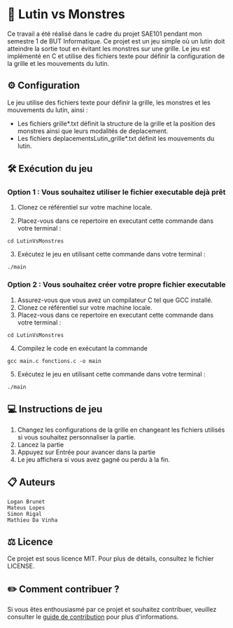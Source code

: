 # 👹 Lutin vs Monstres

Ce travail a été réalisé dans le cadre du projet SAE101 pendant mon semestre 1 de BUT Informatique. Ce projet est un jeu simple où un lutin doit atteindre la sortie tout en évitant les monstres sur une grille. Le jeu est implémenté en C et utilise des fichiers texte pour définir la configuration de la grille et les mouvements du lutin.

## ⚙️ Configuration

Le jeu utilise des fichiers texte pour définir la grille, les monstres et les mouvements du lutin, ainsi :

- Les fichiers grille*.txt définit la structure de la grille et la position des monstres ainsi que leurs modalités de deplacement.
- Les fichiers deplacementsLutin_grille*.txt définit les mouvements du lutin.

## 🛠️ Exécution du jeu

### Option 1 : Vous souhaitez utiliser le fichier executable dejà prêt

1. Clonez ce référentiel sur votre machine locale.

2. Placez-vous dans ce repertoire en executant cette commande dans votre terminal :

```shell
cd LutinVsMonstres
```

3. Exécutez le jeu en utilisant cette commande dans votre terminal :

```shell
./main
```

### Option 2 : Vous souhaitez créer votre propre fichier executable

1. Assurez-vous que vous avez un compilateur C tel que GCC installé.
2. Clonez ce référentiel sur votre machine locale.
3. Placez-vous dans ce repertoire en executant cette commande dans votre terminal :

```shell
cd LutinVsMonstres
```

4. Compilez le code en exécutant la commande

```shell
gcc main.c fonctions.c -o main
```

5. Exécutez le jeu en utilisant cette commande dans votre terminal :

```shell
./main
```

## 💻 Instructions de jeu

1. Changez les configurations de la grille en changeant les fichiers utilisés si vous souhaitez personnaliser la partie.
2. Lancez la partie
3. Appuyez sur Entrée pour avancer dans la partie
4. Le jeu affichera si vous avez gagné ou perdu à la fin.

## 📋 Auteurs

    Logan Brunet
    Mateus Lopes
    Simon Rigal
    Mathieu Da Vinha

## ⚖️ Licence

Ce projet est sous licence MIT. Pour plus de détails, consultez le fichier LICENSE.

## ✏️ Comment contribuer ?

Si vous êtes enthousiasmé par ce projet et souhaitez contribuer, veuillez consulter le [guide de contribution](https://github.com/Loboss2206/LutinVsMonstres/blob/main/CONTRIBUTING.md) pour plus d'informations.
